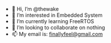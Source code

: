 - 👋 Hi, I’m @thewake
- 👀 I’m interested in Embedded System
- 🌱 I’m currently learning FreeRTOS
- 💞️ I’m looking to collaborate on nothing
- 📫 My email is: finallyfeel@gmail.com

<!---
thewake/thewake is a ✨ special ✨ repository because its `README.md` (this file) appears on your GitHub profile.
You can click the Preview link to take a look at your changes.
--->
